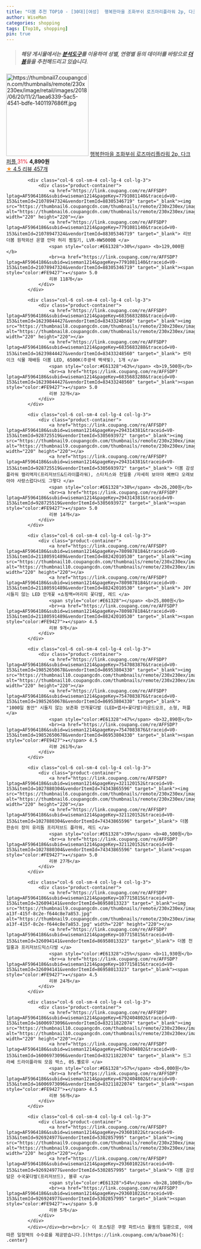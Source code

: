 ```yaml
---
title: "더봄 추천 TOP10 - [30대][여성]  행복한마을 조화부쉬 로즈마리플라워 2p, 다크퍼플 "
author: WiseMan
categories: shopping
tags: [Top10, shopping]
pin: true
---
```


> ##### 해당 게시물에서는 [**분석도구**](https://itemscout.io/)를 이용하여 **성별**, **연령별** 등의 데이터를 바탕으로 [**더봄**](https://link.coupang.com/a/baae76)들을 추천해드리고 있습니다.
<div class="container"><div class="row">
            <div class="col-6 col-sm-4 col-lg-4 col-lg-3">
                <div class="product-container">
                    <a href="https://link.coupang.com/re/AFFSDP?lptag=AF5964186&subid=wiseman1214&pageKey=101981614&traceid=V0-153&itemId=310726115&vendorItemId=3765066484" target="_blank"><img src="https://thumbnail7.coupangcdn.com/thumbnails/remote/230x230ex/image/retail/images/2018/06/20/11/2/1aea6339-5ac5-4541-bdfe-1401197686ff.jpg" alt="https://thumbnail7.coupangcdn.com/thumbnails/remote/230x230ex/image/retail/images/2018/06/20/11/2/1aea6339-5ac5-4541-bdfe-1401197686ff.jpg" width="220" height="220"></a>
                    <a href="https://link.coupang.com/re/AFFSDP?lptag=AF5964186&subid=wiseman1214&pageKey=101981614&traceid=V0-153&itemId=310726115&vendorItemId=3765066484" target="_blank"> 행복한마을 조화부쉬 로즈마리플라워 2p, 다크퍼플 </a>
                    <span style="color:#E61328">31%</span> <b>4,890원</b>
                    <br><a href="https://link.coupang.com/re/AFFSDP?lptag=AF5964186&subid=wiseman1214&pageKey=101981614&traceid=V0-153&itemId=310726115&vendorItemId=3765066484" target="_blank"><span style="color:#FE9427">★</span> 4.5
                    리뷰 457개</a>
                </div>
            </div>
            
            <div class="col-6 col-sm-4 col-lg-4 col-lg-3">
                <div class="product-container">
                    <a href="https://link.coupang.com/re/AFFSDP?lptag=AF5964186&subid=wiseman1214&pageKey=7791081140&traceid=V0-153&itemId=21078947324&vendorItemId=88305346719" target="_blank"><img src="https://thumbnail6.coupangcdn.com/thumbnails/remote/230x230ex/image/vendor_inventory/221b/2be7692feb49ed962ccd77a04df7cf462ed2d7054f53c81060ed695b74dc.png" alt="https://thumbnail6.coupangcdn.com/thumbnails/remote/230x230ex/image/vendor_inventory/221b/2be7692feb49ed962ccd77a04df7cf462ed2d7054f53c81060ed695b74dc.png" width="220" height="220"></a>
                    <a href="https://link.coupang.com/re/AFFSDP?lptag=AF5964186&subid=wiseman1214&pageKey=7791081140&traceid=V0-153&itemId=21078947324&vendorItemId=88305346719" target="_blank"> 리브더봄 원적외선 온열 안마 허리 찜질기, LVR-HW5000B </a>
                    <span style="color:#E61328">30%</span> <b>129,000원</b>
                    <br><a href="https://link.coupang.com/re/AFFSDP?lptag=AF5964186&subid=wiseman1214&pageKey=7791081140&traceid=V0-153&itemId=21078947324&vendorItemId=88305346719" target="_blank"><span style="color:#FE9427">★</span> 5.0
                    리뷰 118개</a>
                </div>
            </div>
            
            <div class="col-6 col-sm-4 col-lg-4 col-lg-3">
                <div class="product-container">
                    <a href="https://link.coupang.com/re/AFFSDP?lptag=AF5964186&subid=wiseman1214&pageKey=6835683288&traceid=V0-153&itemId=16239844427&vendorItemId=83433248560" target="_blank"><img src="https://thumbnail8.coupangcdn.com/thumbnails/remote/230x230ex/image/vendor_inventory/f47a/191a5c7b27678790b375c394008692d222ddecffee06c616323e70c85d73.jpg" alt="https://thumbnail8.coupangcdn.com/thumbnails/remote/230x230ex/image/vendor_inventory/f47a/191a5c7b27678790b375c394008692d222ddecffee06c616323e70c85d73.jpg" width="220" height="220"></a>
                    <a href="https://link.coupang.com/re/AFFSDP?lptag=AF5964186&subid=wiseman1214&pageKey=6835683288&traceid=V0-153&itemId=16239844427&vendorItemId=83433248560" target="_blank"> 썬라이크 식물 재배등 더봄 LED, 6500K(주광색 백색빛), 1개 </a>
                    <span style="color:#E61328">63%</span> <b>19,500원</b>
                    <br><a href="https://link.coupang.com/re/AFFSDP?lptag=AF5964186&subid=wiseman1214&pageKey=6835683288&traceid=V0-153&itemId=16239844427&vendorItemId=83433248560" target="_blank"><span style="color:#FE9427">★</span> 5.0
                    리뷰 32개</a>
                </div>
            </div>
            
            <div class="col-6 col-sm-4 col-lg-4 col-lg-3">
                <div class="product-container">
                    <a href="https://link.coupang.com/re/AFFSDP?lptag=AF5964186&subid=wiseman1214&pageKey=294314381&traceid=V0-153&itemId=928725519&vendorItemId=5305693972" target="_blank"><img src="https://thumbnail9.coupangcdn.com/thumbnails/remote/230x230ex/image/vendor_inventory/deef/38dc5207c448e2cd652bfb9b210b08167ef79fb2c6cca157a71387cd4278.jpg" alt="https://thumbnail9.coupangcdn.com/thumbnails/remote/230x230ex/image/vendor_inventory/deef/38dc5207c448e2cd652bfb9b210b08167ef79fb2c6cca157a71387cd4278.jpg" width="220" height="220"></a>
                    <a href="https://link.coupang.com/re/AFFSDP?lptag=AF5964186&subid=wiseman1214&pageKey=294314381&traceid=V0-153&itemId=928725519&vendorItemId=5305693972" target="_blank"> 더봄 감성 플라워 캘리액자(프리저브드&드라이플라워), 스타치스와 천일홍 /자세히 보아야 예쁘다 오래보아야 사랑스럽다너도 그렇다 </a>
                    <span style="color:#E61328">38%</span> <b>26,200원</b>
                    <br><a href="https://link.coupang.com/re/AFFSDP?lptag=AF5964186&subid=wiseman1214&pageKey=294314381&traceid=V0-153&itemId=928725519&vendorItemId=5305693972" target="_blank"><span style="color:#FE9427">★</span> 5.0
                    리뷰 14개</a>
                </div>
            </div>
            
            <div class="col-6 col-sm-4 col-lg-4 col-lg-3">
                <div class="product-container">
                    <a href="https://link.coupang.com/re/AFFSDP?lptag=AF5964186&subid=wiseman1214&pageKey=7809878184&traceid=V0-153&itemId=21180591489&vendorItemId=88242010530" target="_blank"><img src="https://thumbnail10.coupangcdn.com/thumbnails/remote/230x230ex/image/vendor_inventory/aa1c/d58998f88b58acc53b8f06eceef1c4e3e914003c44270b86311610bd64f3.jpg" alt="https://thumbnail10.coupangcdn.com/thumbnails/remote/230x230ex/image/vendor_inventory/aa1c/d58998f88b58acc53b8f06eceef1c4e3e914003c44270b86311610bd64f3.jpg" width="220" height="220"></a>
                    <a href="https://link.coupang.com/re/AFFSDP?lptag=AF5964186&subid=wiseman1214&pageKey=7809878184&traceid=V0-153&itemId=21180591489&vendorItemId=88242010530" target="_blank"> JOY 시들지 않는 LED 안개꽃 +쇼핑백+머리띠 꽃다발, 레드 </a>
                    <span style="color:#E61328"></span> <b>25,800원</b>
                    <br><a href="https://link.coupang.com/re/AFFSDP?lptag=AF5964186&subid=wiseman1214&pageKey=7809878184&traceid=V0-153&itemId=21180591489&vendorItemId=88242010530" target="_blank"><span style="color:#FE9427">★</span> 4.5
                    리뷰 9개</a>
                </div>
            </div>
            
            <div class="col-6 col-sm-4 col-lg-4 col-lg-3">
                <div class="product-container">
                    <a href="https://link.coupang.com/re/AFFSDP?lptag=AF5964186&subid=wiseman1214&pageKey=7547083876&traceid=V0-153&itemId=19852650678&vendorItemId=86953804330" target="_blank"><img src="https://thumbnail10.coupangcdn.com/thumbnails/remote/230x230ex/image/vendor_inventory/bbb5/1cea31dd51e8a78fbca513d59f1e9c2fa1ee2b2889336d61c7116b2e7f5a.png" alt="https://thumbnail10.coupangcdn.com/thumbnails/remote/230x230ex/image/vendor_inventory/bbb5/1cea31dd51e8a78fbca513d59f1e9c2fa1ee2b2889336d61c7116b2e7f5a.png" width="220" height="220"></a>
                    <a href="https://link.coupang.com/re/AFFSDP?lptag=AF5964186&subid=wiseman1214&pageKey=7547083876&traceid=V0-153&itemId=19852650678&vendorItemId=86953804330" target="_blank"> "1000일 동안" 시들지 않는 보존화 안개꽃다발 (LED+엽서+꽃다발)라운드오프, 소형, 퍼플 </a>
                    <span style="color:#E61328">47%</span> <b>32,890원</b>
                    <br><a href="https://link.coupang.com/re/AFFSDP?lptag=AF5964186&subid=wiseman1214&pageKey=7547083876&traceid=V0-153&itemId=19852650678&vendorItemId=86953804330" target="_blank"><span style="color:#FE9427">★</span> 4.5
                    리뷰 261개</a>
                </div>
            </div>
            
            <div class="col-6 col-sm-4 col-lg-4 col-lg-3">
                <div class="product-container">
                    <a href="https://link.coupang.com/re/AFFSDP?lptag=AF5964186&subid=wiseman1214&pageKey=321120152&traceid=V0-153&itemId=1027880304&vendorItemId=74343865596" target="_blank"><img src="https://thumbnail6.coupangcdn.com/thumbnails/remote/230x230ex/image/rs_quotation_api/6wwqwssa/7e5607a6c0a24794b90e6a0ee7fae6ca.jpg" alt="https://thumbnail6.coupangcdn.com/thumbnails/remote/230x230ex/image/rs_quotation_api/6wwqwssa/7e5607a6c0a24794b90e6a0ee7fae6ca.jpg" width="220" height="220"></a>
                    <a href="https://link.coupang.com/re/AFFSDP?lptag=AF5964186&subid=wiseman1214&pageKey=321120152&traceid=V0-153&itemId=1027880304&vendorItemId=74343865596" target="_blank"> 더봄 한송이 장미 유리돔 프리저브드 플라워, 레드 </a>
                    <span style="color:#E61328">39%</span> <b>40,500원</b>
                    <br><a href="https://link.coupang.com/re/AFFSDP?lptag=AF5964186&subid=wiseman1214&pageKey=321120152&traceid=V0-153&itemId=1027880304&vendorItemId=74343865596" target="_blank"><span style="color:#FE9427">★</span> 5.0
                    리뷰 27개</a>
                </div>
            </div>
            
            <div class="col-6 col-sm-4 col-lg-4 col-lg-3">
                <div class="product-container">
                    <a href="https://link.coupang.com/re/AFFSDP?lptag=AF5964186&subid=wiseman1214&pageKey=107715815&traceid=V0-153&itemId=326094141&vendorItemId=86958013323" target="_blank"><img src="https://thumbnail9.coupangcdn.com/thumbnails/remote/230x230ex/image/vendor_inventory/images/2018/07/07/22/3/2602838e-a13f-415f-8c2e-f644c8e7a853.jpg" alt="https://thumbnail9.coupangcdn.com/thumbnails/remote/230x230ex/image/vendor_inventory/images/2018/07/07/22/3/2602838e-a13f-415f-8c2e-f644c8e7a853.jpg" width="220" height="220"></a>
                    <a href="https://link.coupang.com/re/AFFSDP?lptag=AF5964186&subid=wiseman1214&pageKey=107715815&traceid=V0-153&itemId=326094141&vendorItemId=86958013323" target="_blank"> 더봄 천일홍과 프리저브드믹스다발 </a>
                    <span style="color:#E61328">25%</span> <b>11,930원</b>
                    <br><a href="https://link.coupang.com/re/AFFSDP?lptag=AF5964186&subid=wiseman1214&pageKey=107715815&traceid=V0-153&itemId=326094141&vendorItemId=86958013323" target="_blank"><span style="color:#FE9427">★</span> 4.5
                    리뷰 24개</a>
                </div>
            </div>
            
            <div class="col-6 col-sm-4 col-lg-4 col-lg-3">
                <div class="product-container">
                    <a href="https://link.coupang.com/re/AFFSDP?lptag=AF5964186&subid=wiseman1214&pageKey=6792404802&traceid=V0-153&itemId=16006973096&vendorItemId=83211822074" target="_blank"><img src="https://thumbnail10.coupangcdn.com/thumbnails/remote/230x230ex/image/vendor_inventory/5ab0/8ef8bb9f817a8f55b02627ad4085fecd0b01ccea812792b3898144e2334c.png" alt="https://thumbnail10.coupangcdn.com/thumbnails/remote/230x230ex/image/vendor_inventory/5ab0/8ef8bb9f817a8f55b02627ad4085fecd0b01ccea812792b3898144e2334c.png" width="220" height="220"></a>
                    <a href="https://link.coupang.com/re/AFFSDP?lptag=AF5964186&subid=wiseman1214&pageKey=6792404802&traceid=V0-153&itemId=16006973096&vendorItemId=83211822074" target="_blank"> 드그라쎄 드라이플라워 모음 박스, 05.옐로우 </a>
                    <span style="color:#E61328">57%</span> <b>6,000원</b>
                    <br><a href="https://link.coupang.com/re/AFFSDP?lptag=AF5964186&subid=wiseman1214&pageKey=6792404802&traceid=V0-153&itemId=16006973096&vendorItemId=83211822074" target="_blank"><span style="color:#FE9427">★</span> 4.5
                    리뷰 56개</a>
                </div>
            </div>
            
            <div class="col-6 col-sm-4 col-lg-4 col-lg-3">
                <div class="product-container">
                    <a href="https://link.coupang.com/re/AFFSDP?lptag=AF5964186&subid=wiseman1214&pageKey=293601022&traceid=V0-153&itemId=926924977&vendorItemId=5302857995" target="_blank"><img src="https://thumbnail9.coupangcdn.com/thumbnails/remote/230x230ex/image/vendor_inventory/3dec/ba28d224ef5b5d71d843d464a99a11b0cc6b4e4b3f9389fdb3ccab314a68.jpg" alt="https://thumbnail9.coupangcdn.com/thumbnails/remote/230x230ex/image/vendor_inventory/3dec/ba28d224ef5b5d71d843d464a99a11b0cc6b4e4b3f9389fdb3ccab314a68.jpg" width="220" height="220"></a>
                    <a href="https://link.coupang.com/re/AFFSDP?lptag=AF5964186&subid=wiseman1214&pageKey=293601022&traceid=V0-153&itemId=926924977&vendorItemId=5302857995" target="_blank"> 더봄 감성 담은 수국꽃다발(프리저브드), 블루 </a>
                    <span style="color:#E61328">54%</span> <b>28,100원</b>
                    <br><a href="https://link.coupang.com/re/AFFSDP?lptag=AF5964186&subid=wiseman1214&pageKey=293601022&traceid=V0-153&itemId=926924977&vendorItemId=5302857995" target="_blank"><span style="color:#FE9427">★</span> 5.0
                    리뷰 5개</a>
                </div>
            </div>
            </div></div><br><br>[👉 이 포스팅은 쿠팡 파트너스 활동의 일환으로, 이에 따른 일정액의 수수료를 제공받습니다.](https://link.coupang.com/a/baae76){: .center}